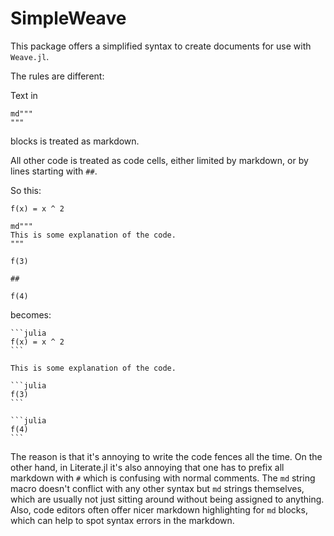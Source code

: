 # SimpleWeave

This package offers a simplified syntax to create documents for use with `Weave.jl`.

The rules are different:

Text in

```
md"""
"""
```

blocks is treated as markdown.

All other code is treated as code cells, either limited by markdown, or by lines starting with `##`.

So this:

```
f(x) = x ^ 2

md"""
This is some explanation of the code.
"""

f(3)

##

f(4)
```

becomes:

````
```julia
f(x) = x ^ 2
```

This is some explanation of the code.

```julia
f(3)
```

```julia
f(4)
```
````

The reason is that it's annoying to write the code fences all the time.
On the other hand, in Literate.jl it's also annoying that one has to prefix all markdown with `#` which is confusing with normal comments.
The `md` string macro doesn't conflict with any other syntax but `md` strings themselves, which are usually not just sitting around without being assigned to anything.
Also, code editors often offer nicer markdown highlighting for `md` blocks, which can help to spot syntax errors in the markdown.